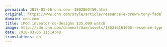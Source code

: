 ```yaml
---
permalink: 2018-03-06-cnn.com--1802860459.html
original: https://www.cnn.com/style/article/ressence-e-crown-tony-fadell-wristwatch/index.html
domain: cnn.com
title: iPod inventor co-designs $35,000 watch
image: http://cdn.cnn.com/cnnnext/dam/assets/180216161005-ressence-type-2-e-crown-concept-3-super-tease.jpg
date: 2018-03-06 11:14:40
translations: en
---
```


